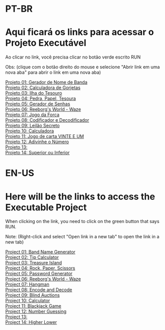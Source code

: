 # PT-BR
# Aqui ficará os links para acessar o Projeto Executável

Ao clicar no link, você precisa clicar no botão verde escrito RUN

Obs: (clique com o botão direito do mouse e selecione "Abrir link em uma nova aba" para abrir o link em uma nova aba)

[Projeto 01: Gerador de Nome de Banda](https://replit.com/@thalissongsilva/01-Gerador-de-Nome-de-BandaPT-BR) <br>
[Projeto 02: Calculadora de Gorjetas](https://replit.com/@thalissongsilva/02-calculadora-de-gorjeta) <br>
[Projeto 03: Ilha do Tesouro](https://replit.com/@thalissongsilva/03-Ilha-do-tesouro) <br>
[Projeto 04: Pedra, Papel, Tesoura](https://replit.com/@thalissongsilva/04-pedra-papel-tesoura) <br>
[Projeto 05: Gerador de Senhas](https://replit.com/@thalissongsilva/05-gerador-de-senhas) <br>
[Projeto 06: Reeborg's World - Waze](https://replit.com/@thalissongsilva/06-Reeborgs-world-waze) <br>
[Projeto 07: Jogo da Forca](https://replit.com/@thalissongsilva/07-Jogo-da-Forca) <br>
[Projeto 08: Codificador e Decodificador](https://replit.com/@thalissongsilva/08-Caeser-codificador-e-decodificador) <br>
[Projeto 09: Leilão Secreto](https://replit.com/@thalissongsilva/09-Leilao-Secreto) <br>
[Projeto 10: Calculadora](https://replit.com/@thalissongsilva/10-Calculadora) <br>
[Projeto 11: Jogo de carta VINTE E UM](https://replit.com/@thalissongsilva/11-Jogo-de-carta-Vinte-e-Um) <br>
[Projeto 12: Adivinhe o Número](https://replit.com/@thalissongsilva/12-Adivinhe-o-numero-game) <br>
[Projeto 13: ]() <br>
[Projeto 14: Superior ou Inferior](https://replit.com/@thalissongsilva/14-Superior-ou-Inferior) <br>

# EN-US
# Here will be the links to access the Executable Project

When clicking on the link, you need to click on the green button that says RUN.

Note: (Right-click and select "Open link in a new tab" to open the link in a new tab)

[Project 01: Band Name Generator](https://replit.com/@thalissongsilva/01-Band-Name-GeneratorEN-US) <br>
[Project 02: Tip Calculator](https://replit.com/@thalissongsilva/02-tip-calculator) <br>
[Project 03: Treasure Island](https://replit.com/@thalissongsilva/03-Treasure-Island-Start) <br>
[Project 04: Rock, Paper, Scissors](https://replit.com/@thalissongsilva/04-rock-paper-scissors) <br>
[Project 05: Password Generator](https://replit.com/@thalissongsilva/05-password-generator) <br>
[Project 06: Reeborg's World - Waze](https://replit.com/@thalissongsilva/06-Reeborgs-world-waze) <br>
[Project 07: Hangman](https://replit.com/@thalissongsilva/07-Hangman) <br>
[Project 08: Encode and Decode](https://replit.com/@thalissongsilva/08-caeser-decode-or-encode) <br>
[Project 09: Blind Auctions](https://replit.com/@thalissongsilva/09-blind-auctions) <br>
[Project 10: Calculator](https://replit.com/@thalissongsilva/10-Calculator) <br>
[Project 11: Blackjack Game](https://replit.com/@thalissongsilva/11-Blackjack-Game) <br>
[Project 12: Number Guessing](https://replit.com/@thalissongsilva/12-Number-guessing-game) <br>
[Project 13: ]() <br>
[Project 14: Higher Lower](https://replit.com/@thalissongsilva/14-Project-Higher-Lower) <br>
